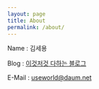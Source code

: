 ```yaml
---
layout: page
title: About
permalink: /about/
---
```


Name : 김세용

Blog : [이것저것 다하는 블로그](https://shocora.blog.me)

E-Mail : useworld@daum.net

